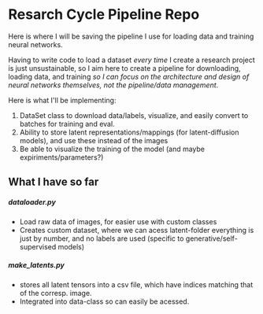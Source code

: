 # Resarch Cycle Pipeline Repo


Here is where I will be saving the pipeline I use for loading data and training neural networks.

Having to write code to load a dataset *every time* I create a research project is just unsustainable, so I aim here to create a pipeline for downloading, loading data, and training *so I can focus on the architecture and design of neural networks themselves, not the pipeline/data management*.

Here is what I'll be implementing:
1. DataSet class to download data/labels, visualize, and easily convert to batches for training and eval.
2. Ability to store latent representations/mappings (for latent-diffusion models), and use these instead of the images 
3. Be able to visualize the training of the model (and maybe expiriments/parameters?)


## What I have so far

##### ***dataloader.py***
- Load raw data of images, for easier use with custom 
classes
- Creates custom dataset, where we can acess latent-folder
everything is just by number, and no labels are used
(specific to generative/self-supervised models)

##### ***make_latents.py***
- stores all latent tensors into a csv file,
which have indices matching that of the corresp.
image.
- Integrated into data-class so can easily be acessed.